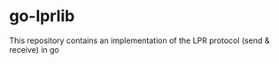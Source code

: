 # go-lprlib
This repository contains an implementation of the LPR protocol (send &amp; receive) in go
